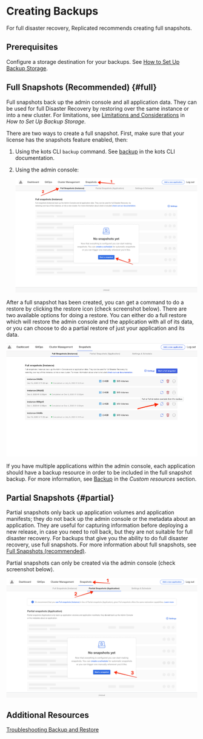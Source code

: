 # Creating Backups

For full disaster recovery, Replicated recommends creating full snapshots.

## Prerequisites

Configure a storage destination for your backups. See [How to Set Up Backup Storage](snapshots-config-workflow).

## Full Snapshots (Recommended) {#full}

Full snapshots back up the admin console and all application data.
They can be used for full Disaster Recovery by restoring over the same instance or into a new cluster. For limitations, see [Limitations and Considerations](snapshots-config-workflow#limitations-and-considerations) in _How to Set Up Backup Storage_.

There are two ways to create a full snapshot. First, make sure that your license has the snapshots feature enabled, then:

1. Using the kots CLI `backup` command. See [backup](../reference/kots-cli-backup-index) in the kots CLI documentation.
2. Using the admin console:

    ![Instance Backup UI](/images/snapshot-instance-backup.png)

After a full snapshot has been created, you can get a command to do a restore by clicking the restore icon (check screenshot below).
There are two available options for doing a restore. You can either do a full restore which will restore the admin console and the application with all of its data, or you can choose to do a partial restore of just your application and its data.

![Instance Restore UI](/images/snapshot-instance-restore.png)

If you have multiple applications within the admin console, each application should have a backup resource in order to be included in the full snapshot backup. For more information, see [Backup](../reference/custom-resource-backup) in the _Custom resources_ section.

## Partial Snapshots {#partial}

Partial snapshots only back up application volumes and application manifests; they do not back up the admin console or the metadata about an application.
They are useful for capturing information before deploying a new release, in case you need to roll back, but they are not suitable for full disaster recovery.
For backups that give you the ability to do full disaster recovery, use full snapshots. For more information about full snapshots, see [Full Snapshots (recommended)](#full).

Partial snapshots can only be created via the admin console (check screenshot below).

![Application Backup UI](/images/snapshot-application-backup.png)

## Additional Resources

[Troubleshooting Backup and Restore](snapshots-troubleshooting-backup-restore)

